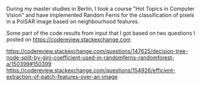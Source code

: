 During my master studies in Berlin, I took a course "Hot Topics in Computer Vision" and have implemented Random Ferns for the classification of pixels in a PolSAR image based on neighbourhood features.

Some part of the code results from input that I got based on two questions I posted on https://codereview.stackexchange.com

https://codereview.stackexchange.com/questions/147625/decision-tree-node-split-by-gini-coefficient-used-in-randomferns-randomforest-a/150399#150399
https://codereview.stackexchange.com/questions/154926/efficient-extraction-of-patch-features-over-an-image
